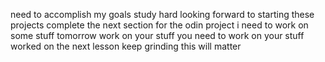 need to accomplish my goals
study hard
looking forward to starting these projects
complete the next section for the odin project
i need to work on some stuff tomorrow
work on your stuff
you need to work on your stuff
worked on the next lesson
keep grinding this will matter
